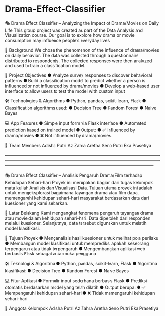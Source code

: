 # Drama-Effect-Classifier

🎭 Drama Effect Classifier – Analyzing the Impact of Drama/Movies on Daily Life
This group project was created as part of the Data Analysis and Visualization course. Our goal is to explore how drama or movie consumption may influence people’s everyday lives.

🧠 Background
We chose the phenomenon of the influence of drama/movies on daily behavior. The data was collected through a questionnaire distributed to respondents. The collected responses were then analyzed and used to train a classification model.

🎯 Project Objectives
  ● Analyze survey responses to discover behavioral patterns
  ● Build a classification model to predict whether a person is influenced or not influenced by drama/movies
● Develop a web-based user interface to allow users to test the model with custom input

🛠️ Technologies & Algorithms
● Python, pandas, scikit-learn, Flask
● Classification algorithms used:
  ● Decision Tree
  ● Random Forest
  ● Naive Bayes

💻 App Features
● Simple input form via Flask interface
● Automated prediction based on trained model
● Output:
  ● ✅ Influenced by drama/movies
  ● ❌ Not influenced by drama/movies

👥 Team Members
Adisha Putri Az Zahra
Aretha Seno Putri
Eka Prasetiya

–––––––––––––––––––––––––––––––––––––––––––––––––––––––––––––––––––––––––––––––––––––––––––––––––––––––––––––––––––––––––––––––––––––––––––––––––––––––––––––––––––––––––––––––––––––––––––––––––––––––––––––––––––––

🎭 Drama Effect Classifier – Analisis Pengaruh Drama/Film terhadap Kehidupan Sehari-hari
Proyek ini merupakan bagian dari tugas kelompok mata kuliah Analisis dan Visualisasi Data. Tujuan utama proyek ini adalah untuk mengeksplorasi bagaimana tayangan drama atau film dapat memengaruhi kehidupan sehari-hari masyarakat berdasarkan data dari kuesioner yang kami sebarkan.

🧠 Latar Belakang
Kami mengangkat fenomena pengaruh tayangan drama atau movie dalam kehidupan sehari-hari. Data diperoleh dari responden melalui kuesioner. Selanjutnya, data tersebut digunakan untuk melatih model klasifikasi.

🎯 Tujuan Proyek
● Menganalisis hasil kuesioner untuk melihat pola perilaku
● Membangun model klasifikasi untuk memprediksi apakah seseorang terpengaruh atau tidak terpengaruh
● Mengembangkan aplikasi web berbasis Flask sebagai antarmuka pengguna

🛠️ Teknologi & Algoritma
● Python, pandas, scikit-learn, Flask
● Algoritma klasifikasi:
  ● Decision Tree
  ● Random Forest
  ● Naive Bayes

💻 Fitur Aplikasi
● Formulir input sederhana berbasis Flask
● Prediksi otomatis berdasarkan model yang telah dilatih
● Output berupa:
  ● ✅ Mempengaruhi kehidupan sehari-hari
  ● ❌ Tidak memengaruhi kehidupan sehari-hari

👥 Anggota Kelompok
Adisha Putri Az Zahra
Aretha Seno Putri
Eka Prasetiya
